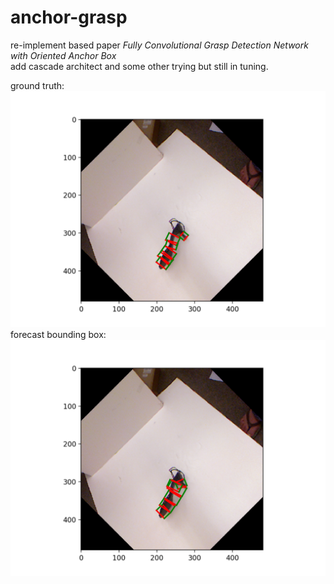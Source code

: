 # anchor-grasp

re-implement based paper *Fully Convolutional Grasp Detection Network with Oriented Anchor Box* </br>
add cascade architect and some other trying but still in tuning.

ground truth:
![image](https://github.com/windyLemon/anchor-grasp/blob/master/bbox1.png)
forecast bounding box:
![image](https://github.com/windyLemon/anchor-grasp/blob/master/anchor1.png)

